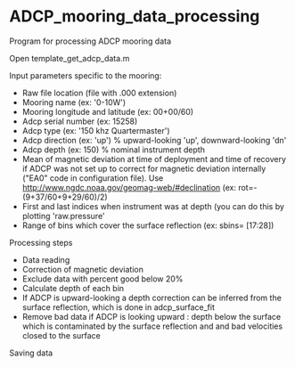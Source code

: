 # ADCP_mooring_data_processing
Program for processing ADCP mooring data

Open template_get_adcp_data.m

Input parameters specific to the mooring:

- Raw file location (file with .000 extension)
- Mooring name (ex: '0-10W')
- Mooring longitude and latitude (ex: 00+00/60)
- Adcp serial number (ex: 15258)
- Adcp type (ex: '150 khz Quartermaster')
- Adcp direction (ex: 'up') % upward-looking 'up', downward-looking 'dn'
- Adcp depth (ex: 150) % nominal instrument depth
- Mean of magnetic deviation at time of deployment and time of recovery if ADCP was not set up 
to correct for magnetic deviation internally ("EA0" code in configuration file). Use http://www.ngdc.noaa.gov/geomag-web/#declination 
(ex: rot=-(9+37/60+9+29/60)/2)
- First and last indices when instrument was at depth (you can do this by plotting 'raw.pressure'
- Range of bins which cover the surface reflection  (ex: sbins= [17:28])

Processing steps

- Data reading
- Correction of magnetic deviation
- Exclude data with percent good below 20%
- Calculate depth of each bin
- If ADCP is upward-looking a depth correction can be inferred from the surface reflection, which is done in adcp_surface_fit
- Remove bad data if ADCP is looking upward : depth below the surface which is contaminated by the surface reflection and and bad velocities closed to the surface

Saving data
